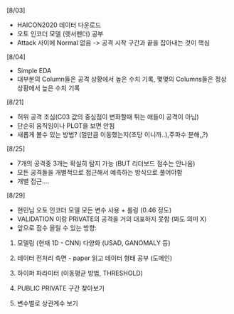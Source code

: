 [8/03]
+ HAICON2020 데이터 다운로드
+ 오토 인코더 모델 (렛서펜더) 공부
+ Attack 사이에 Normal 없음 -> 공격 시작 구간과 끝을 잡아내는 것이 핵심

[8/04]
+ Simple EDA
+ 대부분의 Column들은 공격 상황에서 높은 수치 기록, 몇몇의 Columns들은 정상 상황에서 높은 수치 기록 


[8/21]
+ 허위 공격 조심(C03 값의 중심점이 변화할때 튀는 애들이 공격이 아님)
+ 단순히 움직임이나 PLOT을 보면 안됨
+ 새롭게 볼수 있는 방법? (얼만큼 이동했는지(초당 이니까..),주파수 분해,,?) 


[8/25]
+ 7개의 공격중 3개는 확실히 탐지 가능 (BUT 리더보드 점수는 안나옴)
+ 모든 공격들을 개별적으로 접근해서 예측하는 방식으로 풀어야함
+ 개별 접근....



[8/29]
+ 현민님 오토 인코더 모델 모든 변수 사용 + 롤링 (0.46 정도)
+ VALIDATION 이랑 PRIVATE의 공격을 거의 대표하지 못함 (봐도 의미 X)
+ 앞으로 점수 올릴 수 있는 방향:

1. 모델링 (현재 1D - CNN) 다양화 (USAD, GANOMALY 등)
2. 데이터 전처리 측면 - paper 읽고 데이터 형태 공부 (도메인)
3. 하이퍼 파라미터 (이동평균 방법, THRESHOLD)
4. PUBLIC PRIVATE 구간 찾아보기 

5. 변수별로 상관계수 보기
